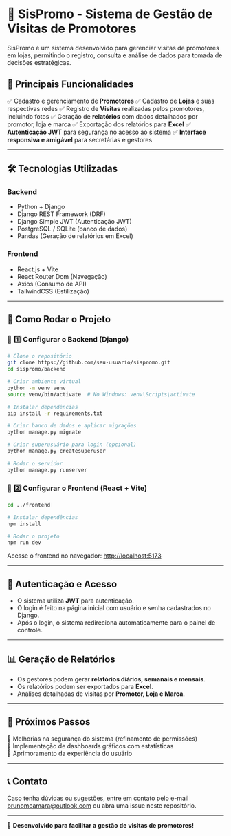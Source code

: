 # 🛒 SisPromo - Sistema de Gestão de Visitas de Promotores

SisPromo é um sistema desenvolvido para gerenciar visitas de promotores em lojas, permitindo o registro, consulta e análise de dados para tomada de decisões estratégicas.

## 📌 **Principais Funcionalidades**

✅ Cadastro e gerenciamento de **Promotores** 
✅ Cadastro de **Lojas** e suas respectivas redes 
✅ Registro de **Visitas** realizadas pelos promotores, incluindo fotos 
✅ Geração de **relatórios** com dados detalhados por promotor, loja e marca 
✅ Exportação dos relatórios para **Excel** 
✅ **Autenticação JWT** para segurança no acesso ao sistema 
✅ **Interface responsiva e amigável** para secretárias e gestores

---

## 🛠 **Tecnologias Utilizadas**

### **Backend**

- Python + Django
- Django REST Framework (DRF)
- Django Simple JWT (Autenticação JWT)
- PostgreSQL / SQLite (banco de dados)
- Pandas (Geração de relatórios em Excel)

### **Frontend**

- React.js + Vite
- React Router Dom (Navegação)
- Axios (Consumo de API)
- TailwindCSS (Estilização)

---

## 🚀 **Como Rodar o Projeto**

### 🔹 **1️⃣ Configurar o Backend (Django)**

```sh
# Clone o repositório
git clone https://github.com/seu-usuario/sispromo.git
cd sispromo/backend

# Criar ambiente virtual
python -m venv venv
source venv/bin/activate  # No Windows: venv\Scripts\activate

# Instalar dependências
pip install -r requirements.txt

# Criar banco de dados e aplicar migrações
python manage.py migrate

# Criar superusuário para login (opcional)
python manage.py createsuperuser

# Rodar o servidor
python manage.py runserver
```

### 🔹 **2️⃣ Configurar o Frontend (React + Vite)**

```sh
cd ../frontend

# Instalar dependências
npm install

# Rodar o projeto
npm run dev
```

Acesse o frontend no navegador: [http://localhost:5173](http://localhost:5173)

---

## 🔑 **Autenticação e Acesso**

- O sistema utiliza **JWT** para autenticação.
- O login é feito na página inicial com usuário e senha cadastrados no Django.
- Após o login, o sistema redireciona automaticamente para o painel de controle.

---

## 📊 **Geração de Relatórios**

- Os gestores podem gerar **relatórios diários, semanais e mensais**.
- Os relatórios podem ser exportados para **Excel**.
- Análises detalhadas de visitas por **Promotor, Loja e Marca**.

---

## 📌 **Próximos Passos**

🔹 Melhorias na segurança do sistema (refinamento de permissões)\
🔹 Implementação de dashboards gráficos com estatísticas\
🔹 Aprimoramento da experiência do usuário

---

## 📞 **Contato**

Caso tenha dúvidas ou sugestões, entre em contato pelo e-mail [brunomcamara@outlook.com](mailto\:brunomcamara@outlook.com) ou abra uma issue neste repositório.

---

🚀 **Desenvolvido para facilitar a gestão de visitas de promotores!**


